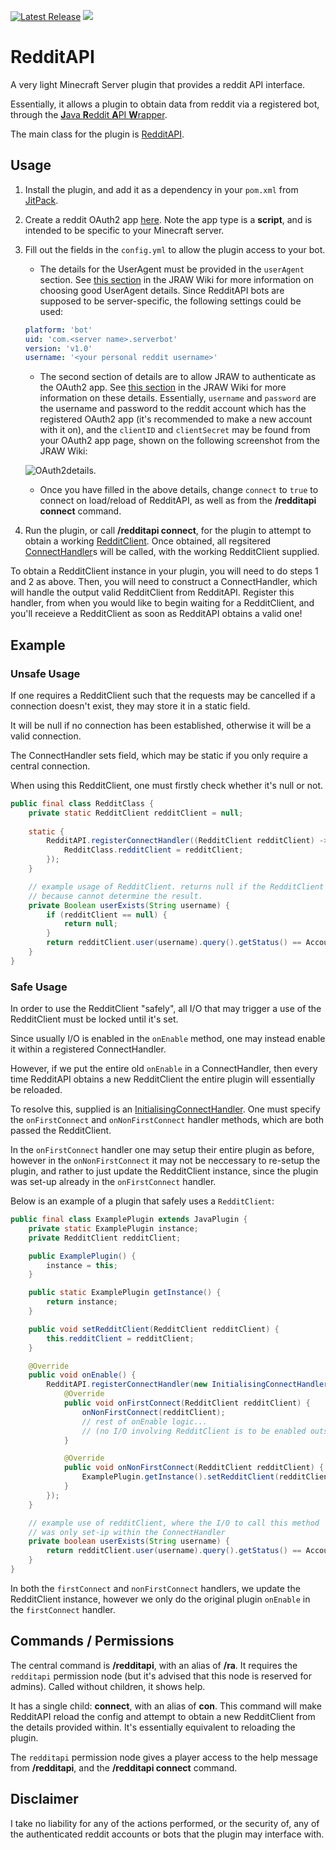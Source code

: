 [![Latest Release](https://img.shields.io/github/release/omarathon/reddit-api.svg)](https://github.com/omarathon/reddit-api/releases/latest) [![](https://jitpack.io/v/omarathon/reddit-api.svg)](https://jitpack.io/#omarathon/reddit-api)

# RedditAPI

A very light Minecraft Server plugin that provides a reddit API interface.

Essentially, it allows a plugin to obtain data from reddit via a registered bot, through the [**J**ava **R**eddit **A**PI **W**rapper](https://github.com/mattbdean/JRAW).

The main class for the plugin is [RedditAPI](src/main/java/dev/omarathon/redditapi/RedditAPI.java).

## Usage

1. Install the plugin, and add it as a dependency in your ``pom.xml`` from [JitPack](https://jitpack.io/#omarathon/reddit-api).

1. Create a reddit OAuth2 app [here](https://www.reddit.com/prefs/apps). Note the app type is a **script**, and is intended to be specific to your Minecraft server.

2. Fill out the fields in the ``config.yml`` to allow the plugin access to your bot.
    - The details for the UserAgent must be provided in the ``userAgent`` section. See [this section](https://mattbdean.gitbooks.io/jraw/quickstart.html#choose-a-user-agent) in the JRAW Wiki for more information on choosing good UserAgent details. Since RedditAPI bots are supposed to be server-specific, the following settings could be used:
    
    ```yaml
    platform: 'bot'
    uid: 'com.<server name>.serverbot'
    version: 'v1.0'
    username: '<your personal reddit username>'
    ```
    
    - The second section of details are to allow JRAW to authenticate as the OAuth2 app. See [this section](https://mattbdean.gitbooks.io/jraw/quickstart.html#create-a-reddit-oauth2-app) in the JRAW Wiki for more information on these details. Essentially, ``username`` and ``password`` are the username and password to the reddit account which has the registered OAuth2 app (it's recommended to make a new account with it on), and the ``clientID`` and ``clientSecret`` may be found from your OAuth2 app page, shown on the following screenshot from the JRAW Wiki:
    
    ![OAuth2details](https://i.imgur.com/ILMeklr.png).
    
    - Once you have filled in the above details, change ``connect`` to ``true`` to connect on load/reload of RedditAPI, as well as from the **/redditapi connect** command.
    
3. Run the plugin, or call **/redditapi connect**, for the plugin to attempt to obtain a working [RedditClient](https://javadoc.jitpack.io/com/github/mattbdean/JRAW/v1.1.0/javadoc/net/dean/jraw/RedditClient.html). 
Once obtained, all regsitered [ConnectHandler](src/main/java/dev/omarathon/redditapi/connect/ConnectHandler.java)s will be called, with the working RedditClient supplied.

To obtain a RedditClient instance in your plugin, you will need to do steps 1 and 2 as above. 
Then, you will need to construct a ConnectHandler, which will handle the output valid RedditClient from RedditAPI.
Register this handler, from when you would like to begin waiting for a RedditClient, and you'll receieve a RedditClient as soon as RedditAPI obtains a valid one!

## Example

### Unsafe Usage

If one requires a RedditClient such that the requests may be cancelled if a connection doesn't exist, they may store it in a static field.

It will be null if no connection has been established, otherwise it will be a valid connection.

The ConnectHandler sets field, which may be static if you only require a central connection.

When using this RedditClient, one must firstly check whether it's null or not.

```java
public final class RedditClass {
    private static RedditClient redditClient = null;
    
    static {
        RedditAPI.registerConnectHandler((RedditClient redditClient) -> {
            RedditClass.redditClient = redditClient;
        });
    }

    // example usage of RedditClient. returns null if the RedditClient is null,
    // because cannot determine the result.
    private Boolean userExists(String username) {
        if (redditClient == null) {
            return null;
        }
        return redditClient.user(username).query().getStatus() == AccountStatus.EXISTS;
    }
}
```

### Safe Usage

In order to use the RedditClient "safely", all I/O that may trigger a use of the RedditClient must be locked until it's set.

Since usually I/O is enabled in the ``onEnable`` method, one may instead enable it within a registered ConnectHandler.

However, if we put the entire old ``onEnable`` in a ConnectHandler, then every time RedditAPI obtains a new RedditClient the entire plugin will essentially be reloaded.

To resolve this, supplied is an [InitialisingConnectHandler](src/main/java/dev/omarathon/redditapi/connect/InitialisingConnectHandler.java). One must specify the ``onFirstConnect`` and ``onNonFirstConnect`` handler methods, which are both passed the RedditClient.

In the ``onFirstConnect`` handler one may setup their entire plugin as before, however in the ``onNonFirstConnect`` it may not be neccessary to re-setup the plugin, and rather to just update the RedditClient instance, since the plugin was set-up already in the ``onFirstConnect`` handler.

Below is an example of a plugin that safely uses a ``RedditClient``:

```java
public final class ExamplePlugin extends JavaPlugin {
    private static ExamplePlugin instance;
    private RedditClient redditClient;

    public ExamplePlugin() {
        instance = this;
    }

    public static ExamplePlugin getInstance() {
        return instance;
    }

    public void setRedditClient(RedditClient redditClient) {
        this.redditClient = redditClient;
    }

    @Override
    public void onEnable() {
        RedditAPI.registerConnectHandler(new InitialisingConnectHandler() {
            @Override
            public void onFirstConnect(RedditClient redditClient) {
                onNonFirstConnect(redditClient);
                // rest of onEnable logic...
                // (no I/O involving RedditClient is to be enabled outside of here!!)
            }

            @Override
            public void onNonFirstConnect(RedditClient redditClient) {
                ExamplePlugin.getInstance().setRedditClient(redditClient);
            }
        });
    }

    // example use of redditClient, where the I/O to call this method
    // was only set-ip within the ConnectHandler
    private boolean userExists(String username) {
        return redditClient.user(username).query().getStatus() == AccountStatus.EXISTS;
    }
}
```

In both the ``firstConnect`` and ``nonFirstConnect`` handlers, we update the RedditClient instance, however we only do the original plugin ``onEnable`` in the ``firstConnect`` handler.

## Commands / Permissions

The central command is **/redditapi**, with an alias of **/ra**. It requires the ``redditapi`` permission node (but it's advised that this node is reserved for admins). Called without children, it shows help.

It has a single child: **connect**, with an alias of **con**. This command will make RedditAPI reload the config and attempt to obtain a new RedditClient from the details provided within. It's essentially equivalent to reloading the plugin.

The ``redditapi`` permission node gives a player access to the help message from **/redditapi**, and the **/redditapi connect** command.

## Disclaimer

I take no liability for any of the actions performed, or the security of, any of the authenticated reddit accounts or bots that the plugin may interface with.
